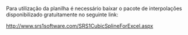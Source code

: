 Para utilização da planilha é necessário baixar o pacote de interpolações disponibilizado gratuitamente no seguinte link:

http://www.srs1software.com/SRS1CubicSplineForExcel.aspx

